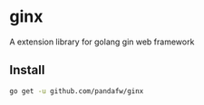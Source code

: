 # ginx

A extension library for golang gin web framework 

## Install
```bash
go get -u github.com/pandafw/ginx
```

